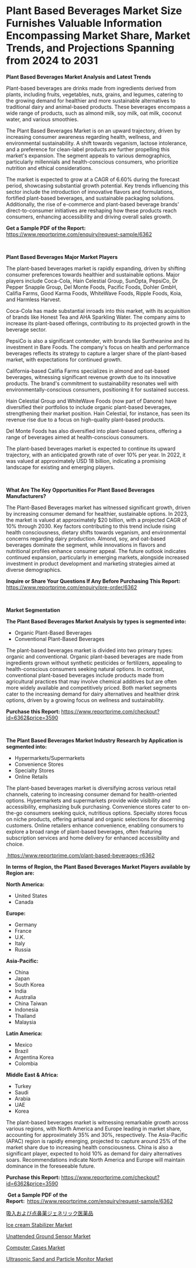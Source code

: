 <p><h1>Plant Based Beverages Market Size Furnishes Valuable Information Encompassing Market Share, Market Trends, and Projections Spanning from 2024 to 2031</h1></p><p><strong>Plant Based Beverages Market Analysis and Latest Trends</strong></p>
<p><p>Plant-based beverages are drinks made from ingredients derived from plants, including fruits, vegetables, nuts, grains, and legumes, catering to the growing demand for healthier and more sustainable alternatives to traditional dairy and animal-based products. These beverages encompass a wide range of products, such as almond milk, soy milk, oat milk, coconut water, and various smoothies.</p><p>The Plant Based Beverages Market is on an upward trajectory, driven by increasing consumer awareness regarding health, wellness, and environmental sustainability. A shift towards veganism, lactose intolerance, and a preference for clean-label products are further propelling this market's expansion. The segment appeals to various demographics, particularly millennials and health-conscious consumers, who prioritize nutrition and ethical considerations.</p><p>The market is expected to grow at a CAGR of 6.60% during the forecast period, showcasing substantial growth potential. Key trends influencing this sector include the introduction of innovative flavors and formulations, fortified plant-based beverages, and sustainable packaging solutions. Additionally, the rise of e-commerce and plant-based beverage brands' direct-to-consumer initiatives are reshaping how these products reach consumers, enhancing accessibility and driving overall sales growth.</p></p>
<p><strong>Get a Sample PDF of the Report:&nbsp;</strong> <a href="https://www.reportprime.com/enquiry/request-sample/6362">https://www.reportprime.com/enquiry/request-sample/6362</a></p>
<p>&nbsp;</p>
<p><strong>Plant Based Beverages Major Market Players</strong></p>
<p><p>The plant-based beverages market is rapidly expanding, driven by shifting consumer preferences towards healthier and sustainable options. Major players include Coca-Cola, Hain Celestial Group, SunOpta, PepsiCo, Dr Pepper Snapple Group, Del Monte Foods, Pacific Foods, Dohler GmbH, Califia Farms, Good Karma Foods, WhiteWave Foods, Ripple Foods, Koia, and Harmless Harvest.</p><p>Coca-Cola has made substantial inroads into this market, with its acquisition of brands like Honest Tea and AHA Sparkling Water. The company aims to increase its plant-based offerings, contributing to its projected growth in the beverage sector.</p><p>PepsiCo is also a significant contender, with brands like Suntheanine and its investment in Bare Foods. The company's focus on health and performance beverages reflects its strategy to capture a larger share of the plant-based market, with expectations for continued growth.</p><p>California-based Califia Farms specializes in almond and oat-based beverages, witnessing significant revenue growth due to its innovative products. The brand's commitment to sustainability resonates well with environmentally-conscious consumers, positioning it for sustained success.</p><p>Hain Celestial Group and WhiteWave Foods (now part of Danone) have diversified their portfolios to include organic plant-based beverages, strengthening their market position. Hain Celestial, for instance, has seen its revenue rise due to a focus on high-quality plant-based products.</p><p>Del Monte Foods has also diversified into plant-based options, offering a range of beverages aimed at health-conscious consumers. </p><p>The plant-based beverages market is expected to continue its upward trajectory, with an anticipated growth rate of over 10% per year. In 2022, it was valued at approximately USD 18 billion, indicating a promising landscape for existing and emerging players.</p></p>
<p>&nbsp;</p>
<p><strong>What Are The Key Opportunities For Plant Based Beverages Manufacturers?</strong></p>
<p><p>The Plant-Based Beverages market has witnessed significant growth, driven by increasing consumer demand for healthier, sustainable options. In 2023, the market is valued at approximately $20 billion, with a projected CAGR of 10% through 2030. Key factors contributing to this trend include rising health consciousness, dietary shifts towards veganism, and environmental concerns regarding dairy production. Almond, soy, and oat-based beverages dominate the segment, while innovations in flavors and nutritional profiles enhance consumer appeal. The future outlook indicates continued expansion, particularly in emerging markets, alongside increased investment in product development and marketing strategies aimed at diverse demographics.</p></p>
<p><strong>Inquire or Share Your Questions If Any Before Purchasing This Report:</strong> <a href="https://www.reportprime.com/enquiry/pre-order/6362">https://www.reportprime.com/enquiry/pre-order/6362</a></p>
<p>&nbsp;</p>
<p><strong>Market Segmentation</strong></p>
<p><strong>The Plant Based Beverages Market Analysis by types is segmented into:</strong></p>
<p><ul><li>Organic Plant-Based Beverages</li><li>Conventional Plant-Based Beverages</li></ul></p>
<p><p>The plant-based beverages market is divided into two primary types: organic and conventional. Organic plant-based beverages are made from ingredients grown without synthetic pesticides or fertilizers, appealing to health-conscious consumers seeking natural options. In contrast, conventional plant-based beverages include products made from agricultural practices that may involve chemical additives but are often more widely available and competitively priced. Both market segments cater to the increasing demand for dairy alternatives and healthier drink options, driven by a growing focus on wellness and sustainability.</p></p>
<p><strong>Purchase this Report:&nbsp;</strong><a href="https://www.reportprime.com/checkout?id=6362&price=3590">https://www.reportprime.com/checkout?id=6362&price=3590</a></p>
<p>&nbsp;</p>
<p><strong>The Plant Based Beverages Market Industry Research by Application is segmented into:</strong></p>
<p><ul><li>Hypermarkets/Supermarkets</li><li>Convenience Stores</li><li>Specialty Stores</li><li>Online Retails</li></ul></p>
<p><p>The plant-based beverages market is diversifying across various retail channels, catering to increasing consumer demand for health-oriented options. Hypermarkets and supermarkets provide wide visibility and accessibility, emphasizing bulk purchasing. Convenience stores cater to on-the-go consumers seeking quick, nutritious options. Specialty stores focus on niche products, offering artisanal and organic selections for discerning customers. Online retailers enhance convenience, enabling consumers to explore a broad range of plant-based beverages, often featuring subscription services and home delivery for enhanced accessibility and choice.</p></p>
<p><a href="https://www.reportprime.com/plant-based-beverages-r6362">&nbsp;https://www.reportprime.com/plant-based-beverages-r6362</a></p>
<p><strong>In terms of Region, the Plant Based Beverages Market Players available by Region are:</strong></p>
<p>
    <p> <strong> North America: </strong>
        <ul>
            <li>United States</li>
            <li>Canada</li>
        </ul>
        </p> 
    <p> <strong> Europe: </strong>
        <ul>
            <li>Germany</li>
            <li>France</li>
            <li>U.K.</li>
            <li>Italy</li>
            <li>Russia</li>
        </ul>
        </p> 
    <p> <strong> Asia-Pacific: </strong>
        <ul>
            <li>China</li>
            <li>Japan</li>
            <li>South Korea</li>
            <li>India</li>
            <li>Australia</li>
            <li>China Taiwan</li>
            <li>Indonesia</li>
            <li>Thailand</li>
            <li>Malaysia</li>
        </ul>
        </p> 
    <p> <strong> Latin America: </strong>
        <ul>
            <li>Mexico</li>
            <li>Brazil</li>
            <li>Argentina Korea</li>
            <li>Colombia</li>
        </ul>
        </p> 
    <p> <strong> Middle East & Africa: </strong>
        <ul>
            <li>Turkey</li>
            <li>Saudi</li>
            <li>Arabia</li>
            <li>UAE</li>
            <li>Korea</li>
        </ul>
    </p>
    </p>
<p><p>The plant-based beverages market is witnessing remarkable growth across various regions, with North America and Europe leading in market share, accounting for approximately 35% and 30%, respectively. The Asia-Pacific (APAC) region is rapidly emerging, projected to capture around 25% of the market share due to increasing health consciousness. China is also a significant player, expected to hold 10% as demand for dairy alternatives soars. Recommendations indicate North America and Europe will maintain dominance in the foreseeable future.</p></p>
<p><strong>Purchase this Report: </strong><a href="https://www.reportprime.com/checkout?id=6362&price=3590">https://www.reportprime.com/checkout?id=6362&price=3590</a></p>
<p>&nbsp;<strong>Get a Sample PDF of the Report:&nbsp;&nbsp;</strong><a href="https://www.reportprime.com/enquiry/request-sample/6362">https://www.reportprime.com/enquiry/request-sample/6362</a></p>
<p><strong></strong></p>
<p><p><a href="https://medium.com/@qirvhhyf42/%E5%90%B8%E5%85%A5%E3%81%8A%E3%82%88%E3%81%B3%E9%BC%BB%E3%82%B9%E3%83%97%E3%83%AC%E3%83%BC%E3%81%AE%E3%82%B8%E3%82%A7%E3%83%8D%E3%83%AA%E3%83%83%E3%82%AF%E5%8C%BB%E8%96%AC%E5%93%81%E5%B8%82%E5%A0%B4%E6%8C%87%E6%A8%99-%E5%B8%82%E5%A0%B4%E8%A6%8F%E6%A8%A1-%E5%9C%B0%E5%9F%9F%E5%88%A5%E5%88%86%E6%9E%90-%E5%B8%82%E5%A0%B4%E3%83%97%E3%83%AC%E3%83%BC%E3%83%A4%E3%83%BC%E5%88%86%E6%9E%90-%E3%81%8A%E3%82%88%E3%81%B3%E4%BA%88%E6%B8%AC-2024%E5%B9%B4-2031%E5%B9%B4-175f743f3a5a">吸入および点鼻薬ジェネリック医薬品</a></p><p><a href="https://github.com/FlorianWolf90/Market-Research-Report-List-1/blob/main/ice-cream-stabilizer-market.md">Ice cream Stabilizer Market</a></p><p><a href="https://www.linkedin.com/pulse/market-dynamics-future-trends-global-unattended-ground-ybrve?trackingId=%2FLPN2O%2F6TWyXa8nfzFXWnw%3D%3D">Unattended Ground Sensor Market</a></p><p><a href="https://www.linkedin.com/pulse/computer-cases-market-outlook-forecast-from-2024-2031-amara-market-zt9ae?trackingId=zm8Z0A66Q9SCaGcwqrDVpw%3D%3D">Computer Cases Market</a></p><p><a href="https://issuu.com/reportprime-2/docs/ultrasonic-sand-and-particle-monito_402ff4ff100088">Ultrasonic Sand and Particle Monitor Market</a></p></p>